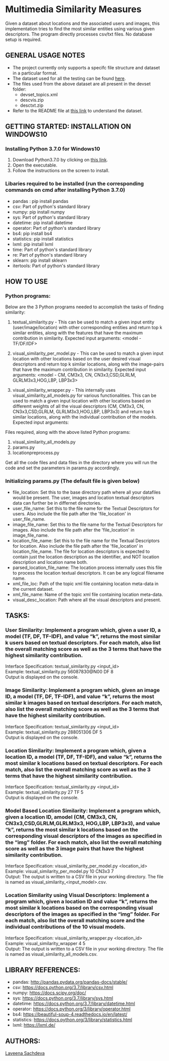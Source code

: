 # Multimedia Similarity Measures

Given a dataset about locations and the associated users and images, this implementation tries to find the most similar entities using various given descriptors.
The program directly processes csv/txt files. No database setup is required.

## GENERAL USAGE NOTES

- The project currently only supports a specifc file structure and dataset in a particular format.
- The dataset used for all the testing can be found [here](http://skuld.cs.umass.edu/traces/mmsys/2015/paper-5/ ).
- The files used from the above dataset are all present in the devset folder:
   - devset_topics.xml
   - descvis.zip
   - desctxt.zip
- Refer to the README file at [this link](http://skuld.cs.umass.edu/traces/mmsys/2015/paper-5/Div150Cred_readme.txt) to understand the dataset.

## GETTING STARTED: INSTALLATION ON WINDOWS10

### Installing Python 3.7.0 for Windows10
1. Download Python3.7.0 by clicking on [this link](https://www.python.org/ftp/python/3.7.0/python-3.7.0-webinstall.exe).
2. Open the executable.
3. Follow the instructions on the screen to install.

### Libaries required to  be installed (run the corresponding commands on cmd after installing Python 3.7.0)

- pandas : pip install pandas  
- csv: Part of python's standard library  
- numpy: pip install numpy  
- sys: Part of python's standard library  
- datetime: pip install datetime  
- operator: Part of python's standard library  
- bs4: pip install bs4  
- statistics: pip install statistics  
- lxml: pip install lxml  
- time: Part of python's standard library  
- re: Part of python's standard library  
- sklearn: pip install sklearn  
- itertools: Part of python's standard library  


## HOW TO USE

### Python programs:
Below are the 3 Python programs needed to accomplish the tasks of finding similarity:
1. textual_similarity.py - This can be used to match a given input entity (user/image/location) with other corresponding entities and return top k similar entities, along with the features that have the maximum contribution in similarity.
Expected input arguments: <entity id> <model - TF/DF/IDF> <k>

2. visual_similarity_per_model.py - This can be used to match a given input location with other locations based on the user desired visual descriptors and return top k similar locations, along with the image-pairs that have the maximum contribution in similarity.
Expected input arguments: <location id> <model - CM, CM3x3, CN, CN3x3,CSD,GLRLM, GLRLM3x3,HOG,LBP, LBP3x3> <k>

3. visual_similarity_wrapper.py - This internally uses visual_similarity_all_models.py for various functionalities. This can be used to match a given input location with other locations based on differemt weights of all the visual descriptors (CM, CM3x3, CN, CN3x3,CSD,GLRLM, GLRLM3x3,HOG,LBP, LBP3x3) and return top k similar locations, along with the individual contribution of the models.
Expected input arguments: <location id> <k>


Files required, along with the above listed Python programs:
1. visual_similarity_all_models.py
2. params.py
3. locationpreprocess.py


Get all the code files and data files in the directory where you will run the code and set the parameters in params.py accordingly. 

### Initializing params.py (The default file is given below)  

- file_location: Set this to the base directory path where all your datafiles would be present. The user, images and location textual descriptors data can further be in differnet directories.  
- user_file_name: Set this to the file name for the Textual Descriptors for users. Also include the file path after the 'file_location' in user_file_name.  
- image_file_name: Set this to the file name for the Textual Descriptors for images. Also include the file path after the 'file_location' in image_file_name.  
- location_file_name: Set this to the file name for the Textual Descriptors for location. Also include the file path after the 'file_location' in location_file_name. The file for location descriptors is expected to contain just the location description as the identifier, and NOT location description and location name both.  
- parsed_location_file_name: The location process internally uses this file to process the location textual descriptors. It can be any logical filename name.  
- xml_file_loc: Path of the topic xml file containing location meta-data in the current dataset.  
- xml_file_name: Name of the topic xml file containing location meta-data.  
- visual_desc_location: Path where all the visual descriptors and present. 

## TASKS:  

### User Similarity: Implement a program which, given a user ID, a model (TF, DF, TF-IDF), and value “k”, returns the most similar k users based on textual descriptors. For each match, also list the overall matching score as well as the 3 terms that have the highest similarity contribution.  

Interface Specification: textual_similarity.py <input_id> <model> <k>  
Example: textual_similarity.py 56087830@N00 DF 8  
Output is displayed on the console.

### Image Similarity: Implement a program which, given an image ID, a model (TF, DF, TF-IDF), and value “k”, returns the most similar k images based on textual descriptors. For each match, also list the overall matching score as well as the 3 terms that have the highest similarity contribution.  

Interface Specification: textual_similarity.py <input_id> <model> <k>  
Example: textual_similarity.py 288051306 DF 5  
Output is displayed on the console.

### Location Similarity: Implement a program which, given a location ID, a model (TF, DF, TF-IDF), and value “k”, returns the most similar k locations based on textual descriptors. For each match, also list the overall matching score as well as the 3 terms that have the highest similarity contribution.  

Interface Specification: textual_similarity.py <input_id> <model> <k>  
Example: textual_similarity.py 27 TF 5  
Output is displayed on the console.

### Model Based Location Similarity: Implement a program which, given a location ID, amodel (CM, CM3x3, CN, CN3x3,CSD,GLRLM,GLRLM3x3, HOG,LBP, LBP3x3), and value “k”, returns the most similar k locations based on the corresponding visual descriptors of the images as specified in the “img” folder. For each match, also list the overall matching score as well as the 3 image pairs that have the highest similarity contribution.  

Interface Specification:  visual_similarity_per_model.py <location_id> <model> <k>  
Example: visual_similarity_per_model.py 10 CN3x3 7  
Output: The output is written to a CSV file in your working directory. The file is named as visual_similarity_<input_model>.csv.

### Location Similarity using Visual Descriptors: Implement a program which, given a location ID and value “k”, returns the most similar k locations based on the corresponding visual descriptors of the images as specified in the “img” folder. For each match, also list the overall matching score and the individual contributions of the 10 visual models.  

Interface Specification:  visual_similarity_wrapper.py <location_id> <k>  
Example: visual_similarity_wrapper 4 5  
Output: The output is written to a CSV file in your working directory. The file is named as visual_similarity_all_models.csv.



<!-- ## TESTS:

### Given a userid (39052445@N00), model (TF) and k(2):
Open CMD   
Run Program: python <directory>/user_input_opt_v1.py 39052445@N00 TF 2

Output  
Similarity |     ID      | Similar Terms  
0.866  | 9688281@N07 | "bok","tower","garden"  
0.789  | 93858545@N00| "garden","tower","bok"   -->
            
## LIBRARY REFERENCES:         

- pandas: http://pandas.pydata.org/pandas-docs/stable/
- csv: https://docs.python.org/3.7/library/csv.html
- numpy: https://docs.scipy.org/doc/
- sys: https://docs.python.org/3.7/library/sys.html
- datetime: https://docs.python.org/3.7/library/datetime.html
- operator: https://docs.python.org/3/library/operator.html
- bs4: https://beautiful-soup-4.readthedocs.io/en/latest/
- statistics: https://docs.python.org/3/library/statistics.html
- lxml: https://lxml.de/

## AUTHORS:
[Laveena Sachdeva](https://github.com/laveena-sachdeva)
